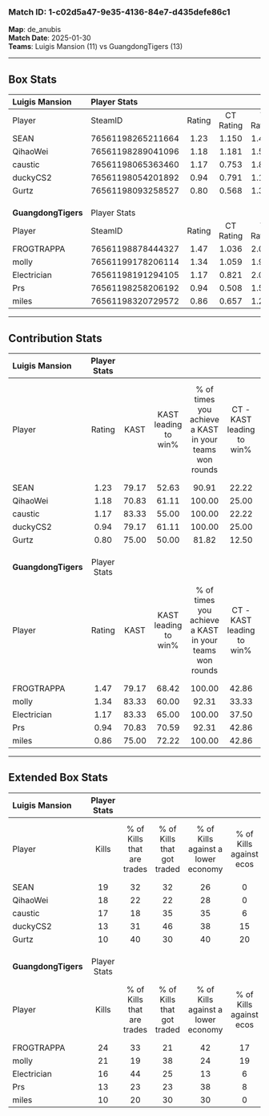 ### Match ID: 1-c02d5a47-9e35-4136-84e7-d435defe86c1  
**Map**: de_anubis  
**Match Date**: 2025-01-30  
**Teams**: Luigis Mansion (11) vs GuangdongTigers (13)  

---  

## Box Stats  

| **Luigis Mansion**  | Player Stats      |        |           |          |       |      |       |         |        |      |     |
| :- | :- | :-: | :-: | :-: | :-: | :-: | :-: | :-: | :-: | :-: | :-: |
| Player              | SteamID           | Rating | CT Rating | T Rating | KAST  | ADR  | Kills | Assists | Deaths | K/D  | HS% |
| SEAN                | 76561198265211664 |  1.23  |   1.150   |  1.442   | 79.17 | 76.3 |  19   |    4    |   16   | 1.19 | 52  |
| QihaoWei            | 76561198289041096 |  1.18  |   1.181   |  1.537   | 70.83 | 90.6 |  18   |    4    |   16   | 1.13 | 22  |
| caustic             | 76561198065363460 |  1.17  |   0.753   |  1.898   | 83.33 | 87.5 |  17   |    7    |   19   | 0.89 | 41  |
| duckyCS2            | 76561198054201892 |  0.94  |   0.791   |  1.183   | 79.17 | 61.0 |  13   |    4    |   17   | 0.76 | 69  |
| Gurtz               | 76561198093258527 |  0.80  |   0.568   |  1.353   | 75.00 | 66.5 |  10   |    5    |   18   | 0.56 | 70  |
|                     |                   |        |           |          |       |      |       |         |        |      |     |
|                     |                   |        |           |          |       |      |       |         |        |      |     |
|                     |                   |        |           |          |       |      |       |         |        |      |     |
| **GuangdongTigers** | Player Stats      |        |           |          |       |      |       |         |        |      |     |
| Player              | SteamID           | Rating | CT Rating | T Rating | KAST  | ADR  | Kills | Assists | Deaths | K/D  | HS% |
| FROGTRAPPA          | 76561198878444327 |  1.47  |   1.036   |  2.088   | 79.17 | 97.6 |  24   |    3    |   16   | 1.50 | 45  |
| molly               | 76561199178206114 |  1.34  |   1.059   |  1.925   | 83.33 | 79.1 |  21   |    3    |   16   | 1.31 | 61  |
| Electrician         | 76561198191294105 |  1.17  |   0.821   |  2.022   | 83.33 | 87.0 |  16   |   10    |   18   | 0.89 | 56  |
| Prs                 | 76561198258206192 |  0.94  |   0.508   |  1.521   | 70.83 | 60.5 |  13   |    8    |   15   | 0.87 | 46  |
| miles               | 76561198320729572 |  0.86  |   0.657   |  1.206   | 75.00 | 57.9 |  10   |    5    |   14   | 0.71 | 30  |
---  

## Contribution Stats  

| **Luigis Mansion**  | Player Stats |       |                      |                                                        |                           |                                                             |                          |                                                            |
| :- | :-: | :-: | :-: | :-: | :-: | :-: | :-: | :-: |
| Player              |    Rating    | KAST  | KAST leading to win% | % of times you achieve a KAST in your teams won rounds | CT - KAST leading to win% | CT - % of times you achieve a KAST in your teams won rounds | T - KAST leading to win% | T - % of times you achieve a KAST in your teams won rounds |
| SEAN                |     1.23     | 79.17 |        52.63         |                         90.91                          |           22.22           |                           100.00                            |          80.00           |                           88.89                            |
| QihaoWei            |     1.18     | 70.83 |        61.11         |                         100.00                         |           25.00           |                           100.00                            |          90.00           |                           100.00                           |
| caustic             |     1.17     | 83.33 |        55.00         |                         100.00                         |           22.22           |                           100.00                            |          81.82           |                           100.00                           |
| duckyCS2            |     0.94     | 79.17 |        61.11         |                         100.00                         |           25.00           |                           100.00                            |          90.00           |                           100.00                           |
| Gurtz               |     0.80     | 75.00 |        50.00         |                         81.82                          |           12.50           |                            50.00                            |          80.00           |                           88.89                            |
|                     |              |       |                      |                                                        |                           |                                                             |                          |                                                            |
|                     |              |       |                      |                                                        |                           |                                                             |                          |                                                            |
|                     |              |       |                      |                                                        |                           |                                                             |                          |                                                            |
| **GuangdongTigers** | Player Stats |       |                      |                                                        |                           |                                                             |                          |                                                            |
| Player              |    Rating    | KAST  | KAST leading to win% | % of times you achieve a KAST in your teams won rounds | CT - KAST leading to win% | CT - % of times you achieve a KAST in your teams won rounds | T - KAST leading to win% | T - % of times you achieve a KAST in your teams won rounds |
| FROGTRAPPA          |     1.47     | 79.17 |        68.42         |                         100.00                         |           42.86           |                           100.00                            |          83.33           |                           100.00                           |
| molly               |     1.34     | 83.33 |        60.00         |                         92.31                          |           33.33           |                           100.00                            |          81.82           |                           90.00                            |
| Electrician         |     1.17     | 83.33 |        65.00         |                         100.00                         |           37.50           |                           100.00                            |          83.33           |                           100.00                           |
| Prs                 |     0.94     | 70.83 |        70.59         |                         92.31                          |           42.86           |                           100.00                            |          90.00           |                           90.00                            |
| miles               |     0.86     | 75.00 |        72.22         |                         100.00                         |           42.86           |                           100.00                            |          90.91           |                           100.00                           |
---  

## Extended Box Stats  

| **Luigis Mansion**  | Player Stats |                            |                            |                                    |                         |                              |                                 |        |                             |                                     |                          |                               |                            |
| :- | :-: | :-: | :-: | :-: | :-: | :-: | :-: | :-: | :-: | :-: | :-: | :-: | :-: |
| Player              |    Kills     | % of Kills that are trades | % of Kills that got traded | % of Kills against a lower economy | % of Kills against ecos | % of Kills that are flawless | % of Kills that are close duels | Deaths | % of Deaths that get traded | % of Deaths against a lower economy | % of Deaths against ecos | % of Deaths that are flawless | % of Deaths that are close |
| SEAN                |      19      |             32             |             32             |                 26                 |            0            |              58              |                0                |   16   |             19              |                 31                  |            0             |              69               |             6              |
| QihaoWei            |      18      |             22             |             22             |                 28                 |            0            |              89              |                0                |   16   |             19              |                 19                  |            0             |              56               |             13             |
| caustic             |      17      |             18             |             35             |                 35                 |            6            |              41              |               12                |   19   |             37              |                 26                  |            0             |              58               |             0              |
| duckyCS2            |      13      |             31             |             46             |                 38                 |           15            |              77              |                8                |   17   |             18              |                 12                  |            0             |              47               |             0              |
| Gurtz               |      10      |             40             |             30             |                 40                 |           20            |              50              |               10                |   18   |             39              |                 28                  |            0             |              56               |             6              |
|                     |              |                            |                            |                                    |                         |                              |                                 |        |                             |                                     |                          |                               |                            |
|                     |              |                            |                            |                                    |                         |                              |                                 |        |                             |                                     |                          |                               |                            |
|                     |              |                            |                            |                                    |                         |                              |                                 |        |                             |                                     |                          |                               |                            |
| **GuangdongTigers** | Player Stats |                            |                            |                                    |                         |                              |                                 |        |                             |                                     |                          |                               |                            |
| Player              |    Kills     | % of Kills that are trades | % of Kills that got traded | % of Kills against a lower economy | % of Kills against ecos | % of Kills that are flawless | % of Kills that are close duels | Deaths | % of Deaths that get traded | % of Deaths against a lower economy | % of Deaths against ecos | % of Deaths that are flawless | % of Deaths that are close |
| FROGTRAPPA          |      24      |             33             |             21             |                 42                 |           17            |              58              |                0                |   16   |             25              |                  6                  |            0             |              63               |             13             |
| molly               |      21      |             19             |             38             |                 24                 |           19            |              48              |               10                |   16   |             44              |                 19                  |            6             |              69               |             6              |
| Electrician         |      16      |             44             |             25             |                 13                 |            6            |              56              |                6                |   18   |             44              |                 17                  |            6             |              50               |             0              |
| Prs                 |      13      |             23             |             23             |                 38                 |            8            |              69              |                8                |   15   |             20              |                 13                  |            7             |              53               |             0              |
| miles               |      10      |             20             |             30             |                 30                 |            0            |              60              |                0                |   14   |             21              |                  7                  |            7             |              71               |             7              |
